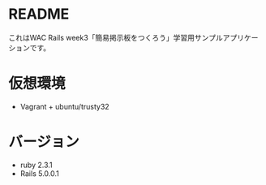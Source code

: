 # README
これはWAC Rails week3「簡易掲示板をつくろう」学習用サンプルアプリケーションです。

# 仮想環境
* Vagrant + ubuntu/trusty32

# バージョン
* ruby 2.3.1
* Rails 5.0.0.1
